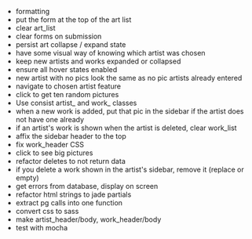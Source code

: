   - formatting
  - put the form at the top of the art list
  - clear art_list
  - clear forms on submission
  - persist art collapse / expand state
  - have some visual way of knowing which artist was chosen
  - keep new artists and works expanded or collapsed
  - ensure all hover states enabled
  - new artist with no pics look the same as no pic artists already entered
  - navigate to chosen artist feature
  - click to get ten random pictures
  - Use consist artist_ and work_ classes
  - when a new work is added, put that pic in the sidebar if the artist does not have one already
  - if an artist's work is shown when the artist is deleted, clear work_list
  - affix the sidebar header to the top
  - fix work_header CSS
  - click to see big pictures
- refactor deletes to not return data
- if you delete a work shown in the artist's sidebar, remove it (replace or empty)
- get errors from database, display on screen
- refactor html strings to jade partials
- extract pg calls into one function
- convert css to sass
- make artist_header/body, work_header/body
- test with mocha